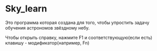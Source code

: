 # Sky_learn

Это программа которая создана для того, чтобы упростить задачу обучения астрономов звёздному небу.

Чтобы открыть справку, нажмите F1 и соответствующую(если есть) клавишу - модификатор(например, Fn)
